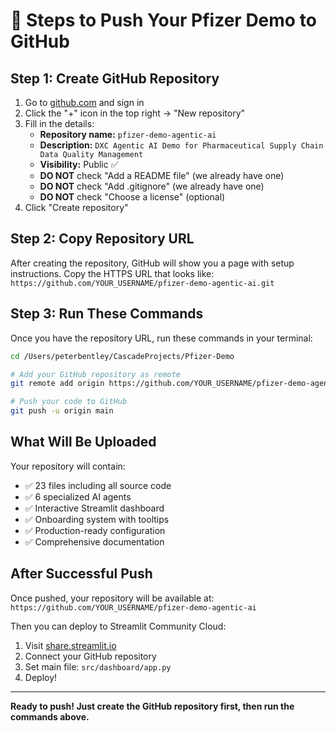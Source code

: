 # 🚀 Steps to Push Your Pfizer Demo to GitHub

## Step 1: Create GitHub Repository

1. Go to [github.com](https://github.com) and sign in
2. Click the "+" icon in the top right → "New repository"
3. Fill in the details:
   - **Repository name:** `pfizer-demo-agentic-ai`
   - **Description:** `DXC Agentic AI Demo for Pharmaceutical Supply Chain Data Quality Management`
   - **Visibility:** Public ✅
   - **DO NOT** check "Add a README file" (we already have one)
   - **DO NOT** check "Add .gitignore" (we already have one)
   - **DO NOT** check "Choose a license" (optional)
4. Click "Create repository"

## Step 2: Copy Repository URL

After creating the repository, GitHub will show you a page with setup instructions. 
Copy the HTTPS URL that looks like:
`https://github.com/YOUR_USERNAME/pfizer-demo-agentic-ai.git`

## Step 3: Run These Commands

Once you have the repository URL, run these commands in your terminal:

```bash
cd /Users/peterbentley/CascadeProjects/Pfizer-Demo

# Add your GitHub repository as remote
git remote add origin https://github.com/YOUR_USERNAME/pfizer-demo-agentic-ai.git

# Push your code to GitHub
git push -u origin main
```

## What Will Be Uploaded

Your repository will contain:
- ✅ 23 files including all source code
- ✅ 6 specialized AI agents
- ✅ Interactive Streamlit dashboard
- ✅ Onboarding system with tooltips
- ✅ Production-ready configuration
- ✅ Comprehensive documentation

## After Successful Push

Once pushed, your repository will be available at:
`https://github.com/YOUR_USERNAME/pfizer-demo-agentic-ai`

Then you can deploy to Streamlit Community Cloud:
1. Visit [share.streamlit.io](https://share.streamlit.io)
2. Connect your GitHub repository
3. Set main file: `src/dashboard/app.py`
4. Deploy!

---

**Ready to push! Just create the GitHub repository first, then run the commands above.**
